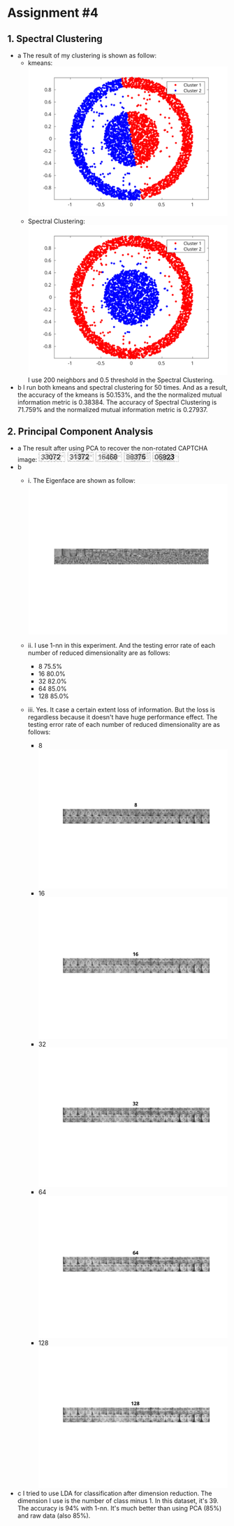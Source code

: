 # Assignment #4
## 1. Spectral Clustering
- a 
    The result of my clustering is shown as follow:
    - kmeans:
        ![](assets/4-1-a-1.svg)
    - Spectral Clustering:
        ![](assets/4-1-a-2.svg)
        I use 200 neighbors and 0.5 threshold in the Spectral Clustering.
- b
    I run both kmeans and spectral clustering for 50 times.
    And as a result, the accuracy of the kmeans is 50.153%, and the the normalized mutual information metric is 0.38384.
    The accuracy of Spectral Clustering is 71.759% and the normalized mutual information metric is 0.27937.

 
## 2. Principal Component Analysis
- a
    The result after using PCA to recover the non-rotated CAPTCHA image:
    ![](assets/4-2-a-1.gif)
    ![](assets/4-2-a-2.gif)
    ![](assets/4-2-a-3.gif)
    ![](assets/4-2-a-4.gif)
    ![](assets/4-2-a-5.gif)
- b
    - i.
        The Eigenface are shown as follow:
        ![](assets/4-2-b-1-1.svg)
    - ii.
        I use 1-nn in this experiment. And the testing error rate of each number of reduced dimensionality are as follows:
        - 8
            75.5%
        - 16
            80.0%
        - 32
            82.0%
        - 64
            85.0%
        - 128
            85.0%

    - iii.
        Yes. It case a certain extent loss of information. But the loss is regardless because it doesn't have huge performance effect.
        The testing error rate of each number of reduced dimensionality are as follows:
        - 8
            ![](assets/4-2-b-3-1.svg)
        - 16
            ![](assets/4-2-b-3-2.svg)
        - 32
            ![](assets/4-2-b-3-3.svg)
        - 64
            ![](assets/4-2-b-3-4.svg)
        - 128
            ![](assets/4-2-b-3-5.svg)
- c
    I tried to use LDA for classification after dimension reduction. The dimension I use is the number of class minus 1. In this dataset, it's 39.
    The accuracy is 94% with 1-nn. It's much better than using PCA (85%) and raw data (also 85%).